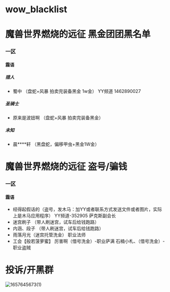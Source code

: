 # wow_blacklist
# 魔兽世界燃烧的远征 黑金团团黑名单

### 一区
#### 霜语

##### 猎人
- 蜀中 （盘蛇+风暴 拍卖完装备黑金 1w金）
 YY频道 1462890027

##### 圣骑士
- 原来是波妞啊 （盘蛇+风暴 拍卖完装备黑金）

##### 未知
- 晨****轩 （黑盘蛇，偏移甲虫+黑金1W金）



# 魔兽世界燃烧的远征 盗号/骗钱

### 一区
#### 霜语
- 经得起假话的（盗号，发木马：加YY或者联系方式发送文件或者图片，实际上是木马应用程序） YY频道-352905 萨克斯副会长
- 迷宫刷子 （带人刷迷宫，试车后给钱跑路）
- 内涵、段子 （带人刷迷宫，试车后给钱跑路）
- 雨落月光（迷宫托管洗金） 职业法师
- 工会【般若菠萝蜜】  厉害啊（借号洗金）-职业萨满   石楠小札、（借号洗金）-职业盗贼


# 投诉/开黑群

![1657645673(1)](https://user-images.githubusercontent.com/44835063/178551623-03f10bbf-4beb-4641-baf6-795694de8a60.png)

